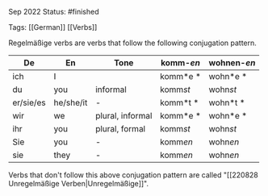 Sep 2022
Status: #finished 

Tags: [[German]] [[Verbs]]

Regelmäßige verbs are verbs that follow the following conjugation pattern. 

| De         | En         | Tone             | komm-*en* | wohnen-*en* | 
| --         | --         | --               | --        | --          |
| ich        |	I         |                  | komm*e *  | wohn*e *    |
| du         | you        | informal         | komm*st*  | wohn*st*    |
| er/sie/es  | he/she/it  | -                | komm*t *  | wohn*t *    |
| wir        | we         | plural, informal | komm*e *  | wohn*e *    |
| ihr        | you        | plural, formal   | komm*st*  | wohn*st*    |
| Sie        | you        | -                | komm*en*  | wohn*en*    |
| sie        | they       | -                | komm*en*  | wohn*en*    |

Verbs that don't follow this above conjugation pattern are called "[[220828 Unregelmäßige Verben|Unregelmäßige]]".
